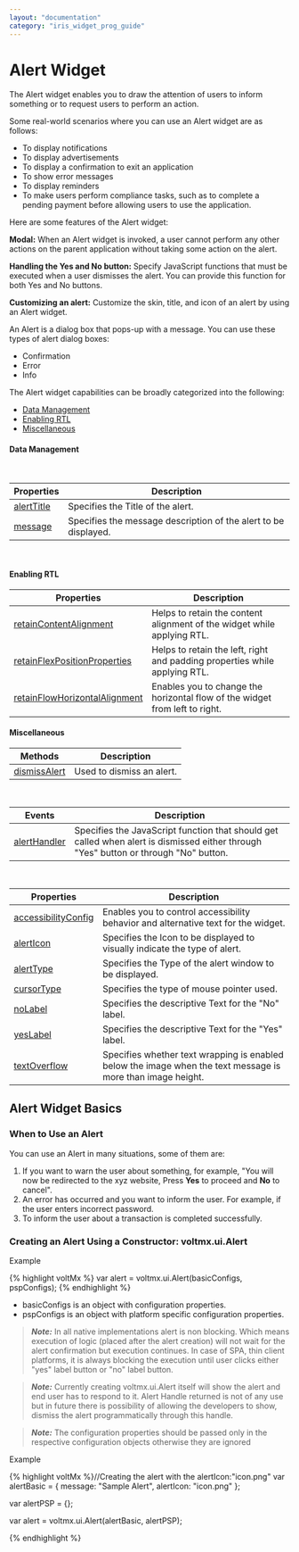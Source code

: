 ```yaml
---
layout: "documentation"
category: "iris_widget_prog_guide"
---
```

                                

Alert Widget
============

The Alert widget enables you to draw the attention of users to inform something or to request users to perform an action.

Some real-world scenarios where you can use an Alert widget are as follows:

*   To display notifications
*   To display advertisements
*   To display a confirmation to exit an application
*   To show error messages
*   To display reminders
*   To make users perform compliance tasks, such as to complete a pending payment before allowing users to use the application.

Here are some features of the Alert widget:

**Modal:** When an Alert widget is invoked, a user cannot perform any other actions on the parent application without taking some action on the alert.

**Handling the Yes and No button:** Specify JavaScript functions that must be executed when a user dismisses the alert. You can provide this function for both Yes and No buttons.

**Customizing an alert:** Customize the skin, title, and icon of an alert by using an Alert widget.

An Alert is a dialog box that pops-up with a message. You can use these types of alert dialog boxes:

*   Confirmation
*   Error
*   Info

The Alert widget capabilities can be broadly categorized into the following:

*   [Data Management](#data-management)
*   [Enabling RTL](#enabling-rtl)
*   [Miscellaneous](#miscellaneous)

#### Data Management

 

| Properties | Description |
| --- | --- |
| [alertTitle](Alert_Basic_Properties.html#alertTit) | Specifies the Title of the alert. |
| [message](Alert_Basic_Properties.html#message) | Specifies the message description of the alert to be displayed. |

 

#### Enabling RTL

| Properties | Description |
| --- | --- |
| [retainContentAlignment](Alert_Basic_Properties.html#retainContentAlignment) | Helps to retain the content alignment of the widget while applying RTL. |
| [retainFlexPositionProperties](Alert_Basic_Properties.html#retainFlexPositionProperties) | Helps to retain the left, right and padding properties while applying RTL. |
| [retainFlowHorizontalAlignment](Alert_Basic_Properties.html#retainFlowHorizontalAlignment) | Enables you to change the horizontal flow of the widget from left to right. |

#### Miscellaneous

| Methods | Description |
| --- | --- |
| [dismissAlert](Alert_Methods.html#dismissAlert) | Used to dismiss an alert. |

 

| Events | Description |
| --- | --- |
| [alertHandler](Alert_Events.html#alertHan) | Specifies the JavaScript function that should get called when alert is dismissed either through "Yes" button or through "No" button. |

 

| Properties | Description |
| --- | --- |
| [accessibilityConfig](Alert_Basic_Properties.html#accessibilityConfig) | Enables you to control accessibility behavior and alternative text for the widget. |
| [alertIcon](Alert_Basic_Properties.html#alertIco) | Specifies the Icon to be displayed to visually indicate the type of alert. |
| [alertType](Alert_Basic_Properties.html#alertTyp) | Specifies the Type of the alert window to be displayed. |
| [cursorType](Alert_Basic_Properties.html#cursorType) | Specifies the type of mouse pointer used. |
| [noLabel](Alert_Basic_Properties.html#noLabel) | Specifies the descriptive Text for the "No" label. |
| [yesLabel](Alert_Basic_Properties.html#yesLabel) | Specifies the descriptive Text for the "Yes" label. |
| [textOverflow](Alert_Basic_Properties.html#textOver) | Specifies whether text wrapping is enabled below the image when the text message is more than image height. |

Alert Widget Basics
-------------------

### When to Use an Alert

You can use an Alert in many situations, some of them are:

1.  If you want to warn the user about something, for example, "You will now be redirected to the xyz website, Press **Yes** to proceed and **No** to cancel".
2.  An error has occurred and you want to inform the user. For example, if the user enters incorrect password.
3.  To inform the user about a transaction is completed successfully.

### Creating an Alert Using a Constructor: voltmx.ui.Alert

Example

{% highlight voltMx %}
var alert = voltmx.ui.Alert(basicConfigs, pspConfigs);
{% endhighlight %}

*   basicConfigs is an object with configuration properties.
*   pspConfigs is an object with platform specific configuration properties.
    

> **_Note:_** In all native implementations alert is non blocking. Which means execution of logic (placed after the alert creation) will not wait for the alert confirmation but execution continues. In case of SPA, thin client platforms, it is always blocking the execution until user clicks either "yes" label button or "no" label button.

> **_Note:_** Currently creating voltmx.ui.Alert itself will show the alert and end user has to respond to it. Alert Handle returned is not of any use but in future there is possibility of allowing the developers to show, dismiss the alert programmatically through this handle.

> **_Note:_** The configuration properties should be passed only in the respective configuration objects otherwise they are ignored

Example

{% highlight voltMx %}//Creating the alert with the alertIcon:"icon.png"
var alertBasic = {
    message: "Sample Alert",
    alertIcon: "icon.png"
};

var alertPSP = {};

var alert = voltmx.ui.Alert(alertBasic, alertPSP);


{% endhighlight %}

